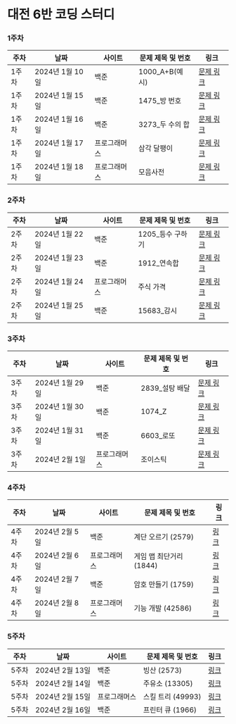 # 대전 6반 코딩 스터디

### 1주차

| 주차 |      날짜       |  사이트  |   문제 제목 및 번호   |                   링크                   |
|------|----------------|----------|-----------------------|-----------------------------------------|
| 1주차 | 2024년 1월 10일 |  백준   |  1000_A+B(예시)       |[문제 링크]( https://www.acmicpc.net/problem/1000)     |
| 1주차 | 2024년 1월 15일 |  백준   |  1475_방 번호         | [문제 링크](https://www.acmicpc.net/problem/1475)    |
| 1주차 | 2024년 1월 16일 |  백준   |  3273_두 수의 합      | [문제 링크](https://www.acmicpc.net/problem/3273)     |
| 1주차 | 2024년 1월 17일 | 프로그래머스 | 삼각 달팽이       | [문제 링크](https://school.programmers.co.kr/learn/courses/30/lessons/68645) |
| 1주차 | 2024년 1월 18일 | 프로그래머스 | 모음사전          | [문제 링크](https://school.programmers.co.kr/learn/courses/30/lessons/84512) |

### 2주차
| 주차 |      날짜       |  사이트  |   문제 제목 및 번호   |                                     링크                                      |
|------|----------------|----------|-----------------------|---------------------------------------------------------------------------------|
| 2주차 | 2024년 1월 22일 |  백준   |  1205_등수 구하기      | [문제 링크](https://www.acmicpc.net/problem/1205)
| 2주차 | 2024년 1월 23일 |  백준   |  1912_연속합          | [문제 링크](https://www.acmicpc.net/problem/1912)                               |
| 2주차 | 2024년 1월 24일 | 프로그래머스 | 주식 가격          | [문제 링크](https://school.programmers.co.kr/learn/courses/30/lessons/42584)  |
| 2주차 | 2024년 1월 25일 |  백준   |  15683_감시           | [문제 링크](https://www.acmicpc.net/problem/15683)                              |


### 3주차
| 주차 |      날짜       |  사이트  |   문제 제목 및 번호   |                                     링크                                      |
|------|----------------|----------|-----------------------|---------------------------------------------------------------------------------|
| 3주차 | 2024년 1월 29일 |  백준   |  2839_설탕 배달        | [문제 링크](https://www.acmicpc.net/problem/2839)                               |
| 3주차 | 2024년 1월 30일 |  백준   |  1074_Z               | [문제 링크](https://www.acmicpc.net/problem/1074)                               |
| 3주차 | 2024년 1월 31일 |  백준   |  6603_로또            | [문제 링크](https://www.acmicpc.net/problem/6603)                               |
| 3주차 | 2024년 2월 1일  | 프로그래머스 |  조이스틱            | [문제 링크](https://school.programmers.co.kr/learn/courses/30/lessons/42860)  |

### 4주차
| 주차 |      날짜       |  사이트  |   문제 제목 및 번호   |                                     링크                         |
|-----|-----------------|----------|-----------------------|--------------------------------------------------------------|
|  4주차  | 2024년 2월 5일 |  백준    | 계단 오르기 (2579)     | [링크](https://www.acmicpc.net/problem/2579)                  |
|   4주차  | 2024년 2월 6일 | 프로그래머스 | 게임 맵 최단거리 (1844) | [링크](https://school.programmers.co.kr/learn/courses/30/lessons/1844) |
|   4주차  | 2024년 2월 7일 |  백준    | 암호 만들기 (1759)      | [링크](https://www.acmicpc.net/problem/1759)                 |
|   4주차  | 2024년 2월 8일 | 프로그래머스 | 기능 개발 (42586)       | [링크](https://school.programmers.co.kr/learn/courses/30/lessons/42586) |


### 5주차
| 주차 |      날짜       |  사이트  |   문제 제목 및 번호   |                                     링크                         |
|-----|-----------------|----------|-----------------------|--------------------------------------------------------------|
|  5주차  | 2024년 2월 13일 |  백준    | 빙산 (2573)            | [링크](https://www.acmicpc.net/problem/2573)                 |
|  5주차  | 2024년 2월 14일 |  백준    | 주유소 (13305)         | [링크](https://www.acmicpc.net/problem/13305)                |
|  5주차  | 2024년 2월 15일 | 프로그래머스 | 스킬 트리 (49993)      | [링크](https://school.programmers.co.kr/learn/courses/30/lessons/49993) |
|  5주차  | 2024년 2월 16일 |  백준    | 프린터 큐 (1966)       | [링크](https://www.acmicpc.net/problem/1966)                 |
